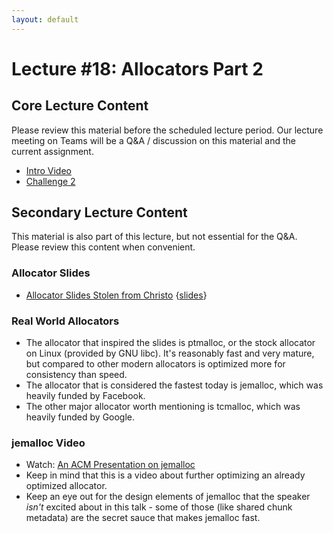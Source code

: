 ```yaml
---
layout: default
---
```


# Lecture #18: Allocators Part 2

## Core Lecture Content

Please review this material before the scheduled lecture period. Our lecture
meeting on Teams will be a Q&A / discussion on this material and the current
assignment.

 - [Intro Video](https://youtu.be/IV3c8jQF0k0)
 - [Challenge 2](https://youtu.be/55cIcBKgE-4)

## Secondary Lecture Content

This material is also part of this lecture, but not essential for the Q&A. Please
review this content when convenient.

### Allocator Slides
 
 - [Allocator Slides Stolen from Christo](https://youtu.be/W8sHP6owR_E)
   {[slides](http://www.ccs.neu.edu/home/ntuck/courses/2017/09/cs3650/notes/15-alloc-slides/8_Free_Space_and_GC.pptx)}

### Real World Allocators

 * The allocator that inspired the slides is ptmalloc, or the stock allocator on
   Linux (provided by GNU libc). It's reasonably fast and very mature, but
   compared to other modern allocators is optimized more for consistency than
   speed.
 * The allocator that is considered the fastest today is jemalloc, which was
   heavily funded by Facebook.
 * The other major allocator worth mentioning is tcmalloc, which was heavily
   funded by Google.

### jemalloc Video

 * Watch: [An ACM Presentation on
   jemalloc](https://www.youtube.com/watch?v=RcWp5vwGlYU)
 * Keep in mind that this is a video about further optimizing an already
   optimized allocator.
 * Keep an eye out for the design elements of jemalloc that the speaker *isn't*
   excited about in this talk - some of those (like shared chunk metadata) are
   the secret sauce that makes jemalloc fast.

